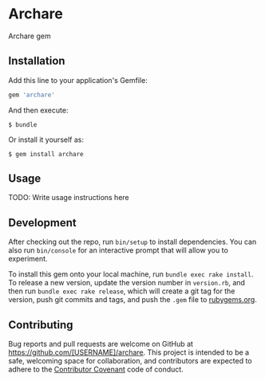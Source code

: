 # Archare

Archare gem

## Installation

Add this line to your application's Gemfile:

```ruby
gem 'archare'
```

And then execute:

    $ bundle

Or install it yourself as:

    $ gem install archare

## Usage

TODO: Write usage instructions here

## Development

After checking out the repo, run `bin/setup` to install dependencies. You can also run `bin/console` for an interactive prompt that will allow you to experiment.

To install this gem onto your local machine, run `bundle exec rake install`. To release a new version, update the version number in `version.rb`, and then run `bundle exec rake release`, which will create a git tag for the version, push git commits and tags, and push the `.gem` file to [rubygems.org](https://rubygems.org).

## Contributing

Bug reports and pull requests are welcome on GitHub at https://github.com/[USERNAME]/archare. This project is intended to be a safe, welcoming space for collaboration, and contributors are expected to adhere to the [Contributor Covenant](http://contributor-covenant.org) code of conduct.

